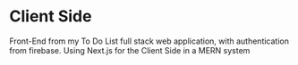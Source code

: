 # Client Side
Front-End from my To Do List full stack web application, with authentication from firebase. Using Next.js for the Client Side in a MERN system
